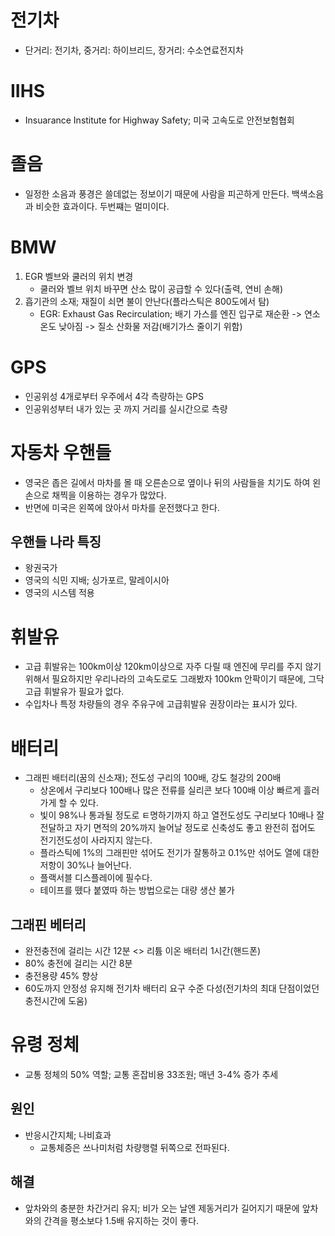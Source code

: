 # 전기차
* 단거리: 전기차, 중거리: 하이브리드, 장거리: 수소연료전지차

# IIHS
* Insuarance Institute for Highway Safety; 미국 고속도로 안전보험협회 

# 졸음
* 일정한 소음과 풍경은 쓸데없는 정보이기 때문에 사람을 피곤하게 만든다. 백색소음과 비슷한 효과이다. 두번쨰는 멀미이다.

# BMW
1. EGR 벨브와 쿨러의 위치 변경
	* 쿨러와 벨브 위치 바꾸면 산소 많이 공급할 수 있다(출력, 연비 손해)
2. 흡기관의 소재; 재질이 쇠면 불이 안난다(플라스틱은 800도에서 탐)
	* EGR: Exhaust Gas Recirculation; 배기 가스를 엔진 입구로 재순환 -> 연소 온도 낮아짐 -> 질소 산화물 저감(배기가스 줄이기 위함)

# GPS
* 인공위성 4개로부터 우주에서 4각 측량하는 GPS
* 인공위성부터 내가 있는 곳 까지 거리를 실시간으로 측량

# 자동차 우핸들
* 영국은 좁은 길에서 마차를 몰 때 오른손으로 옆이나 뒤의 사람들을 치기도 하여 왼손으로 채찍을 이용하는 경우가 많았다.
* 반면에 미국은 왼쪽에 앉아서 마차를 운전했다고 한다.

## 우핸들 나라 특징
* 왕권국가
* 영국의 식민 지배; 싱가포르, 말레이시아
* 영국의 시스템 적용

# 휘발유
* 고급 휘발유는 100km이상 120km이상으로 자주 다릴 때 엔진에 무리를 주지 않기 위해서 필요하지만 우리나라의 고속도로도 그래봤자 100km 안팍이기 때문에, 그닥 고급 휘발유가 필요가 없다.
* 수입차나 특정 차량들의 경우 주유구에 고급휘발유 권장이라는 표시가 있다.

# 배터리
* 그래핀 배터리(꿈의 신소재); 전도성 구리의 100배, 강도 철강의 200배
	* 상온에서 구리보다 100배나 많은 전류를 실리콘 보다 100배 이상 빠르게 흘러가게 할 수 있다.
	* 빛이 98%나 통과될 정도로 ㅌ명하기까지 하고 열전도성도 구리보다 10배나 잘 전달하고 자기 면적의 20%까지 늘어날 정도로 신축성도 좋고 완전히 접어도 전기전도성이 사라지지 않는다. 
	* 플라스틱에 1%의 그래핀만 섞어도 전기가 잘통하고 0.1%만 섞어도 열에 대한 저항이 30%나 늘어난다. 
	* 플랙서블 디스플레이에 필수다.
	* 테이프를 뗐다 붙였따 하는 방법으로는 대량 생산 불가 

## 그래핀 베터리
* 완전충전에 걸리는 시간 12분 <> 리튬 이온 배터리 1시간(핸드폰)
* 80% 충전에 걸리는 시간 8분
* 충전용량 45% 향상
* 60도까지 안정성 유지해 전기차 배터리 요구 수준 다성(전기차의 최대 단점이었던 충전시간에 도움)

# 유령 정체
* 교통 정체의 50% 역할; 교통 혼잡비용 33조원; 매년 3-4% 증가 추세

## 원인
* 반응시간지체; 나비효과 
	* 교통체증은 쓰나미처럼 차량행렬 뒤쪽으로 전파된다.


## 해결
* 앞차와의 충분한 차간거리 유지; 비가 오는 날엔 제동거리가 길어지기 때문에 앞차와의 간격을 평소보다 1.5배 유지하는 것이 좋다.